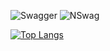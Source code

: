 ![Swagger](https://path_to_swagger_logo.png)
![NSwag](https://path_to_nswag_logo.png)

[![Top Langs](https://github-readme-stats.vercel.app/api/top-langs/?username=yourusername&layout=compact)](https://github.com/anuraghazra/github-readme-stats)

